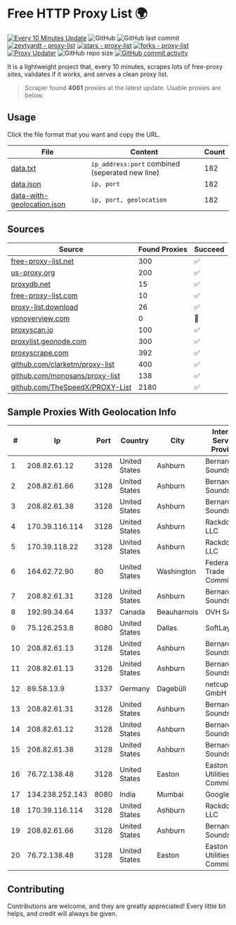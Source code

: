 
# Free HTTP Proxy List 🌍

[![Every 10 Minutes Update](https://github.com/mertguvencli/http-proxy-list/actions/workflows/main.yml/badge.svg?branch=main)](https://github.com/mertguvencli/http-proxy-list/actions/workflows/main.yml)
![GitHub](https://img.shields.io/github/license/mertguvencli/http-proxy-list)
![GitHub last commit](https://img.shields.io/github/last-commit/mertguvencli/http-proxy-list)
[![zevtyardt - proxy-list](https://img.shields.io/static/v1?label=zevtyardt&message=proxy-list&color=blue&logo=github)](https://github.com/zevtyardt/proxy-list "Go to GitHub repo")
[![stars - proxy-list](https://img.shields.io/github/stars/zevtyardt/proxy-list?style=social)](https://github.com/zevtyardt/proxy-list)
[![forks - proxy-list](https://img.shields.io/github/forks/zevtyardt/proxy-list?style=social)](https://github.com/zevtyardt/proxy-list)
[![Proxy Updater](https://github.com/zevtyardt/proxy-list/workflows/Proxy%20Updater/badge.svg)](https://github.com/zevtyardt/proxy-list/actions?query=workflow:"Proxy+Updater")
![GitHub repo size](https://img.shields.io/github/repo-size/zevtyardt/proxy-list)
[![GitHub commit activity](https://img.shields.io/github/commit-activity/m/zevtyardt/proxy-list?logo=commits)](https://github.com/zevtyardt/proxy-list/commits/main)

It is a lightweight project that, every 10 minutes, scrapes lots of free-proxy sites, validates if it works, and serves a clean proxy list.

> Scraper found **4061** proxies at the latest update. Usable proxies are below.

## Usage

Click the file format that you want and copy the URL.

|File|Content|Count|
|----|-------|-----|
|[data.txt](https://raw.githubusercontent.com/mertguvencli/http-proxy-list/main/proxy-list/data.txt)|`ip_address:port` combined (seperated new line)|182|
|[data.json](https://raw.githubusercontent.com/mertguvencli/http-proxy-list/main/proxy-list/data.json)|`ip, port`|182|
|[data-with-geolocation.json](https://raw.githubusercontent.com/mertguvencli/http-proxy-list/main/proxy-list/data-with-geolocation.json)|`ip, port, geolocation`|182|

## Sources

|Source|Found Proxies|Succeed|
|------|-------------|-------|
|[free-proxy-list.net](https://free-proxy-list.net)|300|✅|
|[us-proxy.org](https://www.us-proxy.org)|200|✅|
|[proxydb.net](http://proxydb.net)|15|✅|
|[free-proxy-list.com](https://free-proxy-list.com/?page=&port=&type%5B%5D=http&type%5B%5D=https&up_time=0&search=Search)|10|✅|
|[proxy-list.download](https://www.proxy-list.download/HTTP)|26|✅|
|[vpnoverview.com](https://vpnoverview.com/privacy/anonymous-browsing/free-proxy-servers)|0|🚫|
|[proxyscan.io](https://www.proxyscan.io)|100|✅|
|[proxylist.geonode.com](https://proxylist.geonode.com/api/proxy-list?limit=300&page=1&sort_by=lastChecked&sort_type=desc&protocols=http,https)|300|✅|
|[proxyscrape.com](https://api.proxyscrape.com/v2/?request=displayproxies&protocol=http&timeout=10000&country=all&ssl=all&anonymity=all)|392|✅|
|[github.com/clarketm/proxy-list](https://raw.githubusercontent.com/clarketm/proxy-list/master/proxy-list-raw.txt)|400|✅|
|[github.com/monosans/proxy-list](https://raw.githubusercontent.com/monosans/proxy-list/main/proxies/http.txt)|138|✅|
|[github.com/TheSpeedX/PROXY-List](https://raw.githubusercontent.com/TheSpeedX/PROXY-List/master/http.txt)|2180|✅|


## Sample Proxies With Geolocation Info

|#|Ip|Port|Country|City|Internet Service Provider|
|-|--|----|-------|----|-------------------------|
|1|208.82.61.12|3128|United States|Ashburn|Bernardi Sounds|
|2|208.82.61.66|3128|United States|Ashburn|Bernardi Sounds|
|3|208.82.61.38|3128|United States|Ashburn|Bernardi Sounds|
|4|170.39.116.114|3128|United States|Ashburn|Rackdog, LLC|
|5|170.39.118.22|3128|United States|Ashburn|Rackdog, LLC|
|6|164.62.72.90|80|United States|Washington|Federal Trade Commission|
|7|208.82.61.31|3128|United States|Ashburn|Bernardi Sounds|
|8|192.99.34.64|1337|Canada|Beauharnois|OVH SAS|
|9|75.126.253.8|8080|United States|Dallas|SoftLayer|
|10|208.82.61.13|3128|United States|Ashburn|Bernardi Sounds|
|11|208.82.61.13|3128|United States|Ashburn|Bernardi Sounds|
|12|89.58.13.9|1337|Germany|Dagebüll|netcup GmbH|
|13|208.82.61.31|3128|United States|Ashburn|Bernardi Sounds|
|14|208.82.61.12|3128|United States|Ashburn|Bernardi Sounds|
|15|208.82.61.38|3128|United States|Ashburn|Bernardi Sounds|
|16|76.72.138.48|3128|United States|Easton|Easton Utilities Commission|
|17|134.238.252.143|8080|India|Mumbai|Google LLC|
|18|170.39.116.114|3128|United States|Ashburn|Rackdog, LLC|
|19|208.82.61.66|3128|United States|Ashburn|Bernardi Sounds|
|20|76.72.138.48|3128|United States|Easton|Easton Utilities Commission|



## Contributing

Contributions are welcome, and they are greatly appreciated! Every
little bit helps, and credit will always be given.

